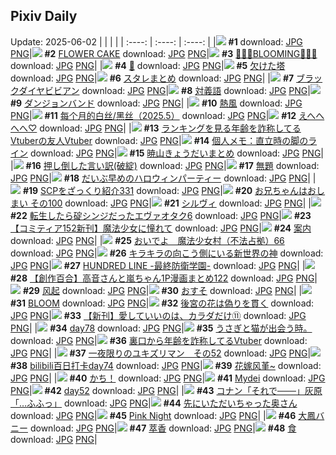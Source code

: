 ## Pixiv Daily
Update: 2025-06-02
|      |      |      |
| :----: | :----: | :----: |
|![](https://s.pximg.net/common/images/limit_unviewable_s.png) **#1** [](https://www.pixiv.net/artworks/131031821) download: [JPG](https://s.pximg.net/common/images/limit_unviewable_s.png) [PNG](https://s.pximg.net/common/images/limit_unviewable_s.png)|![](https://pixiv.microyu.workers.dev/c/240x480/img-master/img/2025/06/01/00/00/08/131031445_p0_master1200.jpg) **#2** [FLOWER CAKE](https://www.pixiv.net/artworks/131031445) download: [JPG](https://pixiv.microyu.workers.dev/img-original/img/2025/06/01/00/00/08/131031445_p0.jpg) [PNG](https://pixiv.microyu.workers.dev/img-original/img/2025/06/01/00/00/08/131031445_p0.png)|![](https://pixiv.microyu.workers.dev/c/240x480/img-master/img/2025/05/31/00/00/15/130989695_p0_master1200.jpg) **#3** [🌼🌼🌼BLOOMING🌼🌼🌼](https://www.pixiv.net/artworks/130989695) download: [JPG](https://pixiv.microyu.workers.dev/img-original/img/2025/05/31/00/00/15/130989695_p0.jpg) [PNG](https://pixiv.microyu.workers.dev/img-original/img/2025/05/31/00/00/15/130989695_p0.png)|
|![](https://pixiv.microyu.workers.dev/c/240x480/img-master/img/2025/05/31/05/32/19/130997637_p0_master1200.jpg) **#4** [🐚](https://www.pixiv.net/artworks/130997637) download: [JPG](https://pixiv.microyu.workers.dev/img-original/img/2025/05/31/05/32/19/130997637_p0.jpg) [PNG](https://pixiv.microyu.workers.dev/img-original/img/2025/05/31/05/32/19/130997637_p0.png)|![](https://pixiv.microyu.workers.dev/c/240x480/img-master/img/2025/05/31/00/00/12/130989674_p0_master1200.jpg) **#5** [欠けた塔](https://www.pixiv.net/artworks/130989674) download: [JPG](https://pixiv.microyu.workers.dev/img-original/img/2025/05/31/00/00/12/130989674_p0.jpg) [PNG](https://pixiv.microyu.workers.dev/img-original/img/2025/05/31/00/00/12/130989674_p0.png)|![](https://pixiv.microyu.workers.dev/c/240x480/img-master/img/2025/06/01/00/01/43/131031905_p0_master1200.jpg) **#6** [スタレまとめ](https://www.pixiv.net/artworks/131031905) download: [JPG](https://pixiv.microyu.workers.dev/img-original/img/2025/06/01/00/01/43/131031905_p0.jpg) [PNG](https://pixiv.microyu.workers.dev/img-original/img/2025/06/01/00/01/43/131031905_p0.png)|
|![](https://pixiv.microyu.workers.dev/c/240x480/img-master/img/2025/06/01/00/00/15/131031517_p0_master1200.jpg) **#7** [ブラックダイヤビビアン](https://www.pixiv.net/artworks/131031517) download: [JPG](https://pixiv.microyu.workers.dev/img-original/img/2025/06/01/00/00/15/131031517_p0.jpg) [PNG](https://pixiv.microyu.workers.dev/img-original/img/2025/06/01/00/00/15/131031517_p0.png)|![](https://pixiv.microyu.workers.dev/c/240x480/img-master/img/2025/05/31/20/30/02/131021492_p0_master1200.jpg) **#8** [対義語](https://www.pixiv.net/artworks/131021492) download: [JPG](https://pixiv.microyu.workers.dev/img-original/img/2025/05/31/20/30/02/131021492_p0.jpg) [PNG](https://pixiv.microyu.workers.dev/img-original/img/2025/05/31/20/30/02/131021492_p0.png)|![](https://pixiv.microyu.workers.dev/c/240x480/img-master/img/2025/05/31/15/52/29/131006042_p0_master1200.jpg) **#9** [ダンジョンバンド](https://www.pixiv.net/artworks/131006042) download: [JPG](https://pixiv.microyu.workers.dev/img-original/img/2025/05/31/15/52/29/131006042_p0.jpg) [PNG](https://pixiv.microyu.workers.dev/img-original/img/2025/05/31/15/52/29/131006042_p0.png)|
|![](https://pixiv.microyu.workers.dev/c/240x480/img-master/img/2025/06/01/18/34/39/131061576_p0_master1200.jpg) **#10** [熱風](https://www.pixiv.net/artworks/131061576) download: [JPG](https://pixiv.microyu.workers.dev/img-original/img/2025/06/01/18/34/39/131061576_p0.jpg) [PNG](https://pixiv.microyu.workers.dev/img-original/img/2025/06/01/18/34/39/131061576_p0.png)|![](https://pixiv.microyu.workers.dev/c/240x480/img-master/img/2025/05/31/12/35/50/131006361_p0_master1200.jpg) **#11** [每个月的白丝/黑丝（2025.5）](https://www.pixiv.net/artworks/131006361) download: [JPG](https://pixiv.microyu.workers.dev/img-original/img/2025/05/31/12/35/50/131006361_p0.jpg) [PNG](https://pixiv.microyu.workers.dev/img-original/img/2025/05/31/12/35/50/131006361_p0.png)|![](https://pixiv.microyu.workers.dev/c/240x480/img-master/img/2025/05/31/19/06/41/131018201_p0_master1200.jpg) **#12** [えへへへへ♡](https://www.pixiv.net/artworks/131018201) download: [JPG](https://pixiv.microyu.workers.dev/img-original/img/2025/05/31/19/06/41/131018201_p0.jpg) [PNG](https://pixiv.microyu.workers.dev/img-original/img/2025/05/31/19/06/41/131018201_p0.png)|
|![](https://pixiv.microyu.workers.dev/c/240x480/img-master/img/2025/05/31/21/00/47/131022939_p0_master1200.jpg) **#13** [ランキングを見る年齢を詐称してるVtuberの友人Vtuber](https://www.pixiv.net/artworks/131022939) download: [JPG](https://pixiv.microyu.workers.dev/img-original/img/2025/05/31/21/00/47/131022939_p0.jpg) [PNG](https://pixiv.microyu.workers.dev/img-original/img/2025/05/31/21/00/47/131022939_p0.png)|![](https://pixiv.microyu.workers.dev/c/240x480/img-master/img/2025/05/31/06/00/11/130998098_p0_master1200.jpg) **#14** [個人メモ：直立時の脚のライン](https://www.pixiv.net/artworks/130998098) download: [JPG](https://pixiv.microyu.workers.dev/img-original/img/2025/05/31/06/00/11/130998098_p0.jpg) [PNG](https://pixiv.microyu.workers.dev/img-original/img/2025/05/31/06/00/11/130998098_p0.png)|![](https://pixiv.microyu.workers.dev/c/240x480/img-master/img/2025/05/31/20/13/50/131020879_p0_master1200.jpg) **#15** [暁山きょうだいまとめ](https://www.pixiv.net/artworks/131020879) download: [JPG](https://pixiv.microyu.workers.dev/img-original/img/2025/05/31/20/13/50/131020879_p0.jpg) [PNG](https://pixiv.microyu.workers.dev/img-original/img/2025/05/31/20/13/50/131020879_p0.png)|
|![](https://pixiv.microyu.workers.dev/c/240x480/img-master/img/2025/06/01/00/03/01/131032072_p0_master1200.jpg) **#16** [押し倒した言い訳(破綻)](https://www.pixiv.net/artworks/131032072) download: [JPG](https://pixiv.microyu.workers.dev/img-original/img/2025/06/01/00/03/01/131032072_p0.jpg) [PNG](https://pixiv.microyu.workers.dev/img-original/img/2025/06/01/00/03/01/131032072_p0.png)|![](https://pixiv.microyu.workers.dev/c/240x480/img-master/img/2025/06/01/13/18/02/131051258_p0_master1200.jpg) **#17** [無題](https://www.pixiv.net/artworks/131051258) download: [JPG](https://pixiv.microyu.workers.dev/img-original/img/2025/06/01/13/18/02/131051258_p0.jpg) [PNG](https://pixiv.microyu.workers.dev/img-original/img/2025/06/01/13/18/02/131051258_p0.png)|![](https://pixiv.microyu.workers.dev/c/240x480/img-master/img/2025/06/01/21/09/28/131068557_p0_master1200.jpg) **#18** [だいぶ早めのハロウィンパーティー](https://www.pixiv.net/artworks/131068557) download: [JPG](https://pixiv.microyu.workers.dev/img-original/img/2025/06/01/21/09/28/131068557_p0.jpg) [PNG](https://pixiv.microyu.workers.dev/img-original/img/2025/06/01/21/09/28/131068557_p0.png)|
|![](https://pixiv.microyu.workers.dev/c/240x480/img-master/img/2025/05/31/21/00/30/131022884_p0_master1200.jpg) **#19** [SCPをざっくり紹介331](https://www.pixiv.net/artworks/131022884) download: [JPG](https://pixiv.microyu.workers.dev/img-original/img/2025/05/31/21/00/30/131022884_p0.jpg) [PNG](https://pixiv.microyu.workers.dev/img-original/img/2025/05/31/21/00/30/131022884_p0.png)|![](https://pixiv.microyu.workers.dev/c/240x480/img-master/img/2025/05/31/12/20/56/131006006_p0_master1200.jpg) **#20** [お兄ちゃんはおしまい その100](https://www.pixiv.net/artworks/131006006) download: [JPG](https://pixiv.microyu.workers.dev/img-original/img/2025/05/31/12/20/56/131006006_p0.jpg) [PNG](https://pixiv.microyu.workers.dev/img-original/img/2025/05/31/12/20/56/131006006_p0.png)|![](https://pixiv.microyu.workers.dev/c/240x480/img-master/img/2025/05/31/00/00/08/130989630_p0_master1200.jpg) **#21** [シルヴィ](https://www.pixiv.net/artworks/130989630) download: [JPG](https://pixiv.microyu.workers.dev/img-original/img/2025/05/31/00/00/08/130989630_p0.jpg) [PNG](https://pixiv.microyu.workers.dev/img-original/img/2025/05/31/00/00/08/130989630_p0.png)|
|![](https://pixiv.microyu.workers.dev/c/240x480/img-master/img/2025/06/01/14/11/29/131052715_p0_master1200.jpg) **#22** [転生したら碇シンジだったエヴァオタク6](https://www.pixiv.net/artworks/131052715) download: [JPG](https://pixiv.microyu.workers.dev/img-original/img/2025/06/01/14/11/29/131052715_p0.jpg) [PNG](https://pixiv.microyu.workers.dev/img-original/img/2025/06/01/14/11/29/131052715_p0.png)|![](https://pixiv.microyu.workers.dev/c/240x480/img-master/img/2025/05/31/00/53/20/130992247_p0_master1200.jpg) **#23** [【コミティア152新刊】魔法少女に憧れて](https://www.pixiv.net/artworks/130992247) download: [JPG](https://pixiv.microyu.workers.dev/img-original/img/2025/05/31/00/53/20/130992247_p0.jpg) [PNG](https://pixiv.microyu.workers.dev/img-original/img/2025/05/31/00/53/20/130992247_p0.png)|![](https://pixiv.microyu.workers.dev/c/240x480/img-master/img/2025/05/31/17/22/37/131014149_p0_master1200.jpg) **#24** [案内](https://www.pixiv.net/artworks/131014149) download: [JPG](https://pixiv.microyu.workers.dev/img-original/img/2025/05/31/17/22/37/131014149_p0.jpg) [PNG](https://pixiv.microyu.workers.dev/img-original/img/2025/05/31/17/22/37/131014149_p0.png)|
|![](https://pixiv.microyu.workers.dev/c/240x480/img-master/img/2025/05/31/12/57/30/131006835_p0_master1200.jpg) **#25** [おいでよ　魔法少女村（不法占拠）66](https://www.pixiv.net/artworks/131006835) download: [JPG](https://pixiv.microyu.workers.dev/img-original/img/2025/05/31/12/57/30/131006835_p0.jpg) [PNG](https://pixiv.microyu.workers.dev/img-original/img/2025/05/31/12/57/30/131006835_p0.png)|![](https://pixiv.microyu.workers.dev/c/240x480/img-master/img/2025/05/31/03/59/13/130990194_p0_master1200.jpg) **#26** [キラキラの向こう側にいる新世界の神](https://www.pixiv.net/artworks/130990194) download: [JPG](https://pixiv.microyu.workers.dev/img-original/img/2025/05/31/03/59/13/130990194_p0.jpg) [PNG](https://pixiv.microyu.workers.dev/img-original/img/2025/05/31/03/59/13/130990194_p0.png)|![](https://pixiv.microyu.workers.dev/c/240x480/img-master/img/2025/06/01/00/00/17/131031541_p0_master1200.jpg) **#27** [HUNDRED LINE -最終防衛学園-](https://www.pixiv.net/artworks/131031541) download: [JPG](https://pixiv.microyu.workers.dev/img-original/img/2025/06/01/00/00/17/131031541_p0.jpg) [PNG](https://pixiv.microyu.workers.dev/img-original/img/2025/06/01/00/00/17/131031541_p0.png)|
|![](https://pixiv.microyu.workers.dev/c/240x480/img-master/img/2025/05/31/00/01/00/130989929_p0_master1200.jpg) **#28** [【創作百合】高音さんと嵐ちゃん1P漫画まとめ122](https://www.pixiv.net/artworks/130989929) download: [JPG](https://pixiv.microyu.workers.dev/img-original/img/2025/05/31/00/01/00/130989929_p0.jpg) [PNG](https://pixiv.microyu.workers.dev/img-original/img/2025/05/31/00/01/00/130989929_p0.png)|![](https://pixiv.microyu.workers.dev/c/240x480/img-master/img/2025/06/01/00/00/04/131031398_p0_master1200.jpg) **#29** [风起](https://www.pixiv.net/artworks/131031398) download: [JPG](https://pixiv.microyu.workers.dev/img-original/img/2025/06/01/00/00/04/131031398_p0.jpg) [PNG](https://pixiv.microyu.workers.dev/img-original/img/2025/06/01/00/00/04/131031398_p0.png)|![](https://pixiv.microyu.workers.dev/c/240x480/img-master/img/2025/06/01/10/13/39/131046060_p0_master1200.jpg) **#30** [おすそ](https://www.pixiv.net/artworks/131046060) download: [JPG](https://pixiv.microyu.workers.dev/img-original/img/2025/06/01/10/13/39/131046060_p0.jpg) [PNG](https://pixiv.microyu.workers.dev/img-original/img/2025/06/01/10/13/39/131046060_p0.png)|
|![](https://pixiv.microyu.workers.dev/c/240x480/img-master/img/2025/05/31/00/00/07/130989625_p0_master1200.jpg) **#31** [BLOOM](https://www.pixiv.net/artworks/130989625) download: [JPG](https://pixiv.microyu.workers.dev/img-original/img/2025/05/31/00/00/07/130989625_p0.jpg) [PNG](https://pixiv.microyu.workers.dev/img-original/img/2025/05/31/00/00/07/130989625_p0.png)|![](https://pixiv.microyu.workers.dev/c/240x480/img-master/img/2025/05/31/00/00/02/130989581_p0_master1200.jpg) **#32** [後宮の花は偽りを貫く](https://www.pixiv.net/artworks/130989581) download: [JPG](https://pixiv.microyu.workers.dev/img-original/img/2025/05/31/00/00/02/130989581_p0.jpg) [PNG](https://pixiv.microyu.workers.dev/img-original/img/2025/05/31/00/00/02/130989581_p0.png)|![](https://pixiv.microyu.workers.dev/c/240x480/img-master/img/2025/06/01/00/01/29/131031878_p0_master1200.jpg) **#33** [【新刊】愛していいのは、カラダだけ⑪](https://www.pixiv.net/artworks/131031878) download: [JPG](https://pixiv.microyu.workers.dev/img-original/img/2025/06/01/00/01/29/131031878_p0.jpg) [PNG](https://pixiv.microyu.workers.dev/img-original/img/2025/06/01/00/01/29/131031878_p0.png)|
|![](https://pixiv.microyu.workers.dev/c/240x480/img-master/img/2025/05/31/23/00/33/131028479_p0_master1200.jpg) **#34** [day78](https://www.pixiv.net/artworks/131028479) download: [JPG](https://pixiv.microyu.workers.dev/img-original/img/2025/05/31/23/00/33/131028479_p0.jpg) [PNG](https://pixiv.microyu.workers.dev/img-original/img/2025/05/31/23/00/33/131028479_p0.png)|![](https://pixiv.microyu.workers.dev/c/240x480/img-master/img/2025/05/31/18/56/58/131017628_p0_master1200.jpg) **#35** [うさぎと猫が出会う時。](https://www.pixiv.net/artworks/131017628) download: [JPG](https://pixiv.microyu.workers.dev/img-original/img/2025/05/31/18/56/58/131017628_p0.jpg) [PNG](https://pixiv.microyu.workers.dev/img-original/img/2025/05/31/18/56/58/131017628_p0.png)|![](https://pixiv.microyu.workers.dev/c/240x480/img-master/img/2025/06/01/21/05/17/131068382_p0_master1200.jpg) **#36** [裏口から年齢を詐称してるVtuber](https://www.pixiv.net/artworks/131068382) download: [JPG](https://pixiv.microyu.workers.dev/img-original/img/2025/06/01/21/05/17/131068382_p0.jpg) [PNG](https://pixiv.microyu.workers.dev/img-original/img/2025/06/01/21/05/17/131068382_p0.png)|
|![](https://pixiv.microyu.workers.dev/c/240x480/img-master/img/2025/06/01/10/26/16/131046338_p0_master1200.jpg) **#37** [一夜限りのユキズリマン　その52](https://www.pixiv.net/artworks/131046338) download: [JPG](https://pixiv.microyu.workers.dev/img-original/img/2025/06/01/10/26/16/131046338_p0.jpg) [PNG](https://pixiv.microyu.workers.dev/img-original/img/2025/06/01/10/26/16/131046338_p0.png)|![](https://pixiv.microyu.workers.dev/c/240x480/img-master/img/2025/05/31/00/32/10/130991527_p0_master1200.jpg) **#38** [bilibili百日打卡day74](https://www.pixiv.net/artworks/130991527) download: [JPG](https://pixiv.microyu.workers.dev/img-original/img/2025/05/31/00/32/10/130991527_p0.jpg) [PNG](https://pixiv.microyu.workers.dev/img-original/img/2025/05/31/00/32/10/130991527_p0.png)|![](https://pixiv.microyu.workers.dev/c/240x480/img-master/img/2025/05/31/00/57/14/130992377_p0_master1200.jpg) **#39** [花嫁风堇~](https://www.pixiv.net/artworks/130992377) download: [JPG](https://pixiv.microyu.workers.dev/img-original/img/2025/05/31/00/57/14/130992377_p0.jpg) [PNG](https://pixiv.microyu.workers.dev/img-original/img/2025/05/31/00/57/14/130992377_p0.png)|
|![](https://pixiv.microyu.workers.dev/c/240x480/img-master/img/2025/05/31/17/04/07/131013565_p0_master1200.jpg) **#40** [かち！](https://www.pixiv.net/artworks/131013565) download: [JPG](https://pixiv.microyu.workers.dev/img-original/img/2025/05/31/17/04/07/131013565_p0.jpg) [PNG](https://pixiv.microyu.workers.dev/img-original/img/2025/05/31/17/04/07/131013565_p0.png)|![](https://pixiv.microyu.workers.dev/c/240x480/img-master/img/2025/05/31/13/47/24/131008195_p0_master1200.jpg) **#41** [Mydei](https://www.pixiv.net/artworks/131008195) download: [JPG](https://pixiv.microyu.workers.dev/img-original/img/2025/05/31/13/47/24/131008195_p0.jpg) [PNG](https://pixiv.microyu.workers.dev/img-original/img/2025/05/31/13/47/24/131008195_p0.png)|![](https://pixiv.microyu.workers.dev/c/240x480/img-master/img/2025/06/01/02/24/47/131037482_p0_master1200.jpg) **#42** [day52](https://www.pixiv.net/artworks/131037482) download: [JPG](https://pixiv.microyu.workers.dev/img-original/img/2025/06/01/02/24/47/131037482_p0.jpg) [PNG](https://pixiv.microyu.workers.dev/img-original/img/2025/06/01/02/24/47/131037482_p0.png)|
|![](https://pixiv.microyu.workers.dev/c/240x480/img-master/img/2025/05/31/18/13/50/131016156_p0_master1200.jpg) **#43** [コナン「それで───」灰原「…ふふっ」](https://www.pixiv.net/artworks/131016156) download: [JPG](https://pixiv.microyu.workers.dev/img-original/img/2025/05/31/18/13/50/131016156_p0.jpg) [PNG](https://pixiv.microyu.workers.dev/img-original/img/2025/05/31/18/13/50/131016156_p0.png)|![](https://pixiv.microyu.workers.dev/c/240x480/img-master/img/2025/05/31/00/00/15/130989696_p0_master1200.jpg) **#44** [先にいただいちゃった奥さん](https://www.pixiv.net/artworks/130989696) download: [JPG](https://pixiv.microyu.workers.dev/img-original/img/2025/05/31/00/00/15/130989696_p0.jpg) [PNG](https://pixiv.microyu.workers.dev/img-original/img/2025/05/31/00/00/15/130989696_p0.png)|![](https://pixiv.microyu.workers.dev/c/240x480/img-master/img/2025/06/01/01/03/39/131034944_p0_master1200.jpg) **#45** [Pink Night](https://www.pixiv.net/artworks/131034944) download: [JPG](https://pixiv.microyu.workers.dev/img-original/img/2025/06/01/01/03/39/131034944_p0.jpg) [PNG](https://pixiv.microyu.workers.dev/img-original/img/2025/06/01/01/03/39/131034944_p0.png)|
|![](https://pixiv.microyu.workers.dev/c/240x480/img-master/img/2025/05/31/21/26/00/131024038_p0_master1200.jpg) **#46** [大鳳バニー](https://www.pixiv.net/artworks/131024038) download: [JPG](https://pixiv.microyu.workers.dev/img-original/img/2025/05/31/21/26/00/131024038_p0.jpg) [PNG](https://pixiv.microyu.workers.dev/img-original/img/2025/05/31/21/26/00/131024038_p0.png)|![](https://pixiv.microyu.workers.dev/c/240x480/img-master/img/2025/05/31/02/32/11/130994973_p0_master1200.jpg) **#47** [萃香](https://www.pixiv.net/artworks/130994973) download: [JPG](https://pixiv.microyu.workers.dev/img-original/img/2025/05/31/02/32/11/130994973_p0.jpg) [PNG](https://pixiv.microyu.workers.dev/img-original/img/2025/05/31/02/32/11/130994973_p0.png)|![](https://pixiv.microyu.workers.dev/c/240x480/img-master/img/2025/06/01/11/39/21/131048239_p0_master1200.jpg) **#48** [食](https://www.pixiv.net/artworks/131048239) download: [JPG](https://pixiv.microyu.workers.dev/img-original/img/2025/06/01/11/39/21/131048239_p0.jpg) [PNG](https://pixiv.microyu.workers.dev/img-original/img/2025/06/01/11/39/21/131048239_p0.png)|
